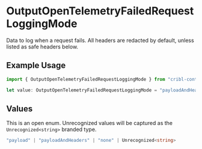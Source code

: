 # OutputOpenTelemetryFailedRequestLoggingMode

Data to log when a request fails. All headers are redacted by default, unless listed as safe headers below.

## Example Usage

```typescript
import { OutputOpenTelemetryFailedRequestLoggingMode } from "cribl-control-plane/models/operations";

let value: OutputOpenTelemetryFailedRequestLoggingMode = "payloadAndHeaders";
```

## Values

This is an open enum. Unrecognized values will be captured as the `Unrecognized<string>` branded type.

```typescript
"payload" | "payloadAndHeaders" | "none" | Unrecognized<string>
```